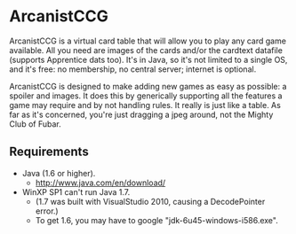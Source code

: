 ArcanistCCG
===========

ArcanistCCG is a virtual card table that will allow you to play any card game available. All you need are images of the cards and/or the cardtext datafile (supports Apprentice dats too). It's in Java, so it's not limited to a single OS, and it's free: no membership, no central server; internet is optional.

ArcanistCCG is designed to make adding new games as easy as possible: a spoiler and images. It does this by generically supporting all the features a game may require and by not handling rules. It really is just like a table. As far as it's concerned, you're just dragging a jpeg around, not the Mighty Club of Fubar.


Requirements
------------
* Java (1.6 or higher).
    * http://www.java.com/en/download/
* WinXP SP1 can't run Java 1.7.
    * (1.7 was built with VisualStudio 2010, causing a DecodePointer error.)
    * To get 1.6, you may have to google "jdk-6u45-windows-i586.exe".

